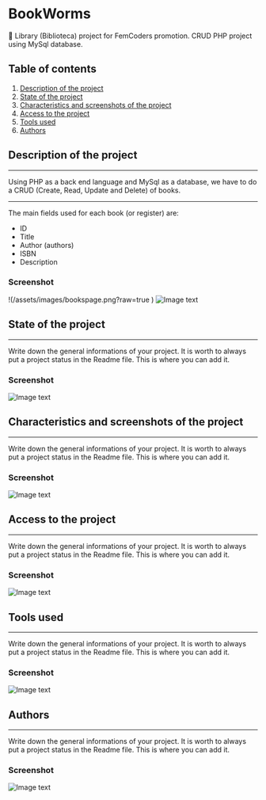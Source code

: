 # BookWorms

:closed_book: Library (Biblioteca) project for FemCoders promotion. CRUD PHP project using MySql database.

## Table of contents

1. [Description of the project](#Description-of-the-project)
2. [State of the project](#State-of-the-project)
3. [Characteristics and screenshots of the project](#Characteristics)
4. [Access to the project](#Access)
5. [Tools used](#Tools-used)
6. [Authors](#Authors)

## Description of the project
***
Using PHP as a back end language and MySql as a database, we have to do a CRUD (Create, Read, Update and Delete) of books.
***
The main fields used for each book (or register) are:
* ID
* Title
* Author (authors)
* ISBN
* Description
### Screenshot
!(/assets/images/bookspage.png?raw=true )
![Image text](/path/to/the/screenshot.png)

## State of the project
***
Write down the general informations of your project. It is worth to always put a project status in the Readme file. This is where you can add it. 
### Screenshot
![Image text](/path/to/the/screenshot.png)

## Characteristics and screenshots of the project
***
Write down the general informations of your project. It is worth to always put a project status in the Readme file. This is where you can add it. 
### Screenshot
![Image text](/path/to/the/screenshot.png)

## Access to the project
***
Write down the general informations of your project. It is worth to always put a project status in the Readme file. This is where you can add it. 
### Screenshot
![Image text](/path/to/the/screenshot.png)

## Tools used
***
Write down the general informations of your project. It is worth to always put a project status in the Readme file. This is where you can add it. 
### Screenshot
![Image text](/path/to/the/screenshot.png)

## Authors
***
Write down the general informations of your project. It is worth to always put a project status in the Readme file. This is where you can add it. 
### Screenshot
![Image text](/path/to/the/screenshot.png)